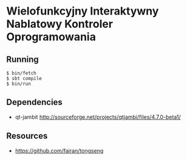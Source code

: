 # Wielofunkcyjny Interaktywny Nablatowy Kontroler Oprogramowania

## Running

    $ bin/fetch
    $ sbt compile
    $ bin/run


## Dependencies

* qt-jambit http://sourceforge.net/projects/qtjambi/files/4.7.0-beta1/

## Resources

* https://github.com/fajran/tongseng

